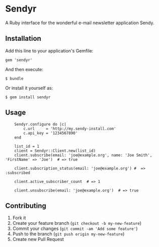 # Sendyr

A Ruby interface for the wonderful e-mail newsletter application Sendy.

## Installation

Add this line to your application's Gemfile:

    gem 'sendyr'

And then execute:

    $ bundle

Or install it yourself as:

    $ gem install sendyr

## Usage

		Sendyr.configure do |c|
			c.url     = 'http://my.sendy-install.com'
			c.api_key = '1234567890'
		end

		list_id = 1
		client = Sendyr::Client.new(list_id)
		client.subscribe(email: 'joe@example.org', name: 'Joe Smith', 'FirstName' => 'Joe')  # => true

		client.subscription_status(email: 'joe@example.org') #  => :subscribed

		client.active_subscriber_count  # => 1

		client.unsubscribe(email: 'joe@example.org')  # => true


## Contributing

1. Fork it
2. Create your feature branch (`git checkout -b my-new-feature`)
3. Commit your changes (`git commit -am 'Add some feature'`)
4. Push to the branch (`git push origin my-new-feature`)
5. Create new Pull Request
